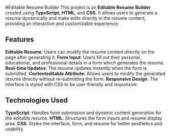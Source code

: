 #Editable Resume Builder
This project is an **Editable** **Resume** **Builder** created using **TypeScript**, **HTML**, and **CSS**. It allows users to generate a resume dynamically and make edits directly in the resume content, providing an interactive and customizable experience.

## Features
**Editable Resume**: Users can modify the resume content directly on the page after generating it.
**Form Input**: Users fill out their personal, educational, and professional details in a form which generates the resume.
**Real-time Updates**: The resume updates instantly when the form is submitted.
**Contenteditable Attribute**: Allows users to modify the generated resume directly without re-submitting the form.
**Responsive Design**: The interface is styled with CSS to be user-friendly and responsive

## Technologies Used
**TypeScript**: Handles form submission and dynamic content generation for the editable resume.
**HTML**: Structures the form inputs and resume display area.
**CSS**: Styles the interface, form, and resume for better aesthetics and usability.
